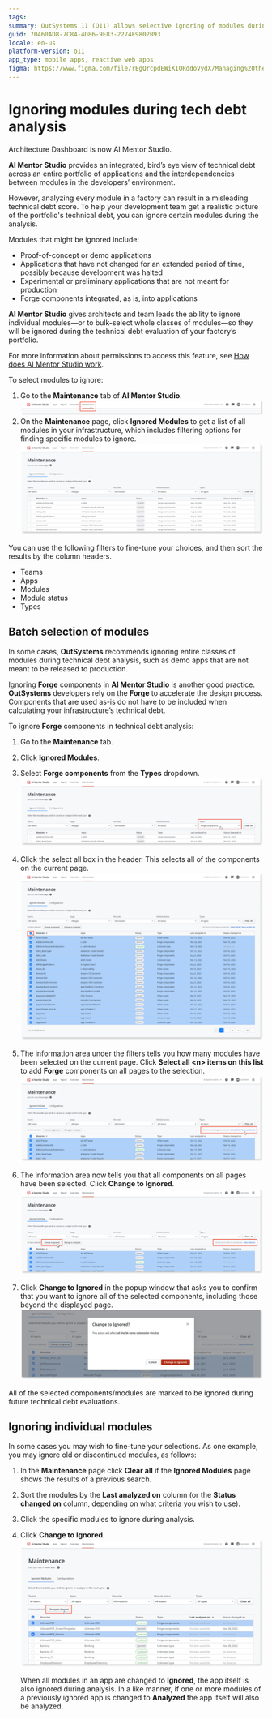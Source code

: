 ```yaml
---
tags:
summary: OutSystems 11 (O11) allows selective ignoring of modules during technical debt analysis to provide a more accurate assessment in AI Mentor Studio.
guid: 70460AD8-7C84-4D86-9E83-2274E9802B93
locale: en-us
platform-version: o11
app_type: mobile apps, reactive web apps
figma: https://www.figma.com/file/rEgQrcpdEWiKIORddoVydX/Managing%20the%20Applications%20Lifecycle?node-id=1573:1815
---
```


# Ignoring modules during tech debt analysis

<div class="info" markdown="1">

Architecture Dashboard is now AI Mentor Studio.

</div>

**AI Mentor Studio** provides an integrated, bird’s eye view of technical debt across an entire portfolio of applications and the interdependencies between modules in the developers’ environment.

However, analyzing every module in a factory can result in a misleading technical debt score. To help your development team get a realistic picture of the portfolio's technical debt, you can ignore certain modules during the analysis.

Modules that might be ignored include:

* Proof-of-concept or demo applications
* Applications that have not changed for an extended period of time, possibly because development was halted
* Experimental or preliminary applications that are not meant for production
* Forge components integrated, as is, into applications

**AI Mentor Studio** gives architects and team leads the ability to ignore individual modules—or to bulk-select whole classes of modules—so they will be ignored during the technical debt evaluation of your factory’s portfolio.

<div class="info" markdown="1">

For more information about permissions to access this feature, see [How does AI Mentor Studio work](https://success.outsystems.com/Documentation/11/Managing_the_Applications_Lifecycle/Manage_technical_debt/How_does_Architecture_Dashboard_work#Permissions).

</div>

To select modules to ignore:

1. Go to the **Maintenance** tab of **AI Mentor Studio**.
    ![Screenshot of AI Mentor Studio with the Maintenance tab highlighted](images/select-maintenance-ams.png "Selecting the Maintenance Tab in AI Mentor Studio")
1. On the **Maintenance** page, click **Ignored Modules** to get a list of all modules in your infrastructure, which includes filtering options for finding specific modules to ignore.
    ![Main page of Ignored Modules in AI Mentor Studio showing filtering options](images/ignored-modules-main-page-ams.png "Ignored Modules Main Page in AI Mentor Studio")

You can use the following filters to fine-tune your choices, and then sort the results by the column headers.

* Teams
* Apps
* Modules
* Module status
* Types

## Batch selection of modules

In some cases, **OutSystems** recommends ignoring entire classes of modules during technical debt analysis, such as demo apps that are not meant to be released to production.

Ignoring **[Forge](https://www.outsystems.com/forge/)** components in **AI Mentor Studio** is another good practice. **OutSystems** developers rely on the **Forge** to accelerate the design process. Components that are used as-is do not have to be included when calculating your infrastructure’s technical debt.

To ignore **Forge** components in technical debt analysis:

1. Go to the **Maintenance** tab.
1. Click **Ignored Modules**.
1. Select **Forge components** from the **Types** dropdown.
    ![AI Mentor Studio's Ignored Modules page with Forge components selected from the Types dropdown](images/ignore-forge-components-ams.png "Ignoring Forge Components in AI Mentor Studio")
1. Click the select all box in the header. 
    This selects all of the components on the current page.
    ![Select all checkbox for bulk ignoring modules in AI Mentor Studio](images/bulk-actions-ams.png "Bulk Actions for Ignoring Modules in AI Mentor Studio")
1. The information area under the filters tells you how many modules have been selected on the current page. Click **Select all &lt;n> items on this list** to add **Forge** components on all pages to the selection.
    ![Information area indicating the number of modules selected to ignore in AI Mentor Studio](images/select-all-ams.png "Select All Items for Ignoring in AI Mentor Studio")

1. The information area now tells you that all components on all pages have been selected. Click **Change to Ignored**. 
    ![Button to change selected modules to Ignored status in AI Mentor Studio](images/change-to-ignored-ams.png "Changing Modules to Ignored Status in AI Mentor Studio")
1. Click **Change to Ignored** in the popup window that asks you to confirm that you want to ignore all of the selected components, including those beyond the displayed page.
    ![Confirmation popup for changing selected modules to Ignored status in AI Mentor Studio](images/bulk-actions-confirm-ams.png "Confirm Bulk Actions in AI Mentor Studio")

All of the selected components/modules are marked to be ignored during future technical debt evaluations.

## Ignoring individual modules

In some cases you may wish to fine-tune your selections. As one example, you may ignore old or discontinued modules, as follows:

1. In the **Maintenance** page click **Clear all** if the **Ignored Modules** page shows the results of a previous search.
1. Sort the modules by the **Last analyzed on** column (or the **Status changed on** column, depending on what criteria you wish to use).
1. Click the specific modules to ignore during analysis.
1. Click **Change to Ignored**.
    ![Process of selecting individual modules to ignore in AI Mentor Studio](images/individually-ignored-modules-ams.png "Individually Ignoring Modules in AI Mentor Studio")

    <div class="info" markdown="1">

    When all modules in an app are changed to **Ignored**, the app itself is also ignored during analysis. In a like manner, if one or more modules of a previously ignored app is changed to **Analyzed** the app itself will also be analyzed.
    
    </div>

